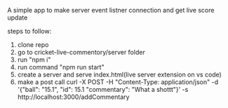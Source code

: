 A simple app to make server event listner connection and get live score update

steps to follow:

1. clone repo
2. go to cricket-live-commentory/server folder
3. run "npm i"
4. run command "npm run start"
5. create a server and serve index.html(live server extension on vs code)
6. make a post call
   curl -X POST -H "Content-Type: application/json" -d '{"ball": "15.1", "id": 15.1 "commentary": "What a shottt"}' -s http://localhost:3000/addCommentary
